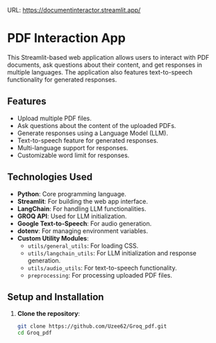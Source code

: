URL:  https://documentinteractor.streamlit.app/


# PDF Interaction App
This Streamlit-based web application allows users to interact with PDF documents, ask questions about their content, and get responses in multiple languages. The application also features text-to-speech functionality for generated responses.

## Features

- Upload multiple PDF files.
- Ask questions about the content of the uploaded PDFs.
- Generate responses using a Language Model (LLM).
- Text-to-speech feature for generated responses.
- Multi-language support for responses.
- Customizable word limit for responses.

## Technologies Used

- **Python**: Core programming language.
- **Streamlit**: For building the web app interface.
- **LangChain**: For handling LLM functionalities.
- **GROQ API**: Used for LLM initialization.
- **Google Text-to-Speech**: For audio generation.
- **dotenv**: For managing environment variables.
- **Custom Utility Modules**:
  - `utils/general_utils`: For loading CSS.
  - `utils/langchain_utils`: For LLM initialization and response generation.
  - `utils/audio_utils`: For text-to-speech functionality.
  - `preprocessing`: For processing uploaded PDF files.

## Setup and Installation

1. **Clone the repository**:
   ```bash
   git clone https://github.com/Uzee62/Groq_pdf.git
   cd Groq_pdf
